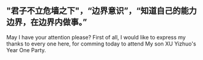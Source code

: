 ## "君子不立危墙之下"，“边界意识”，“知道自己的能力边界，在边界内做事。”

May I have your attention please? First of all, I would like to express my thanks to every one here, for comming today to attend My son XU Yizhuo's Year One Party.
